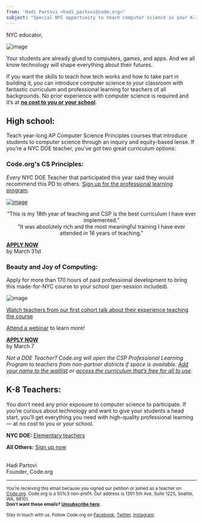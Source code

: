 ```yaml
---
from: 'Hadi Partovi <hadi_partovi@code.org>'
subject: "Special NYC opportunity to teach computer science in your K-12 classroom"
---
```


NYC educator,

![image](https://code.org/images/email/fit-450/obama-quote.png)

Your students are already glued to computers, games, and apps. And we all know technology will shape everything about their futures.

If you want the skills to teach how tech works and how to take part in building it, you can introduce computer science to your classroom with fantastic curriculum and professional learning for teachers of all backgrounds. No prior experience with computer science is required and it’s at <b><u>no cost to you or your school</u></b>. 

## High school:

Teach year-long AP Computer Science Principles courses that introduce students to computer science through an inquiry and equity-based lense. If you’re a NYC DOE teacher, you’ve got two great curriculum options:

### Code.org's CS Principles:<br />
*Every* NYC DOE Teacher that participated this year said they would recommend this PD to others. [Sign up for the professional learning program](https://code.org/educate/professional-learning/cs-principles).

[![image](https://code.org/images/email/fit-300/csp-video.jpg)](https://code.org/educate/professional-learning/cs-principles)

<center>"This is my 18th year of teaching and CSP is the best curriculum I have ever implemented.”</center>

<center>“It was absolutely rich and the most meaningful training I have ever attended in 16 years of teaching."</center>

**[APPLY NOW](https://code.org/educate/professional-learning/cs-principles-apply)**<br />
by March 31st

### Beauty and Joy of Computing:<br />
Apply for more than 170 hours of paid professional development to bring this made-for-NYC course to your school (per-session included).

![image](https://code.org/images/email/fit-300/BJC4NYC.jpg)

[Watch teachers from our first cohort talk about their experience teaching the course](https://www.youtube.com/watch?v=4eOAlxy581s)

[Attend a webinar](http://sepnyc.org/apcs/webinar) to learn more!

**[APPLY NOW](http://sepnyc.org/apcs-2/application/)**<br />
by March 7

*Not a DOE Teacher? Code.org will open the CSP Professional Learning Program to teachers from non-partner districts if space is available. [Add your name to the waitlist](https://form.jotform.com/53365196731157) or [access the curriculum that’s free for all to use](https://code.org/educate/csp).*


## K-8 Teachers:
You *don’t* need any prior exposure to computer science to participate. If you’re curious about technology and want to give your students a head start, you’ll get everything you need with high-quality professional learning — at no cost to you or your school. 

**NYC DOE:** [Elementary teachers](http://sepnyc.org/escsp)

**All Others:** [Sign up now](http://code.org/k5)




<br/>
Hadi Partovi<br />
Founder, Code.org
<br />

<hr>

<small>You’re receiving this email because you signed our petition or joined as a teacher on <a href="https://code.org/">Code.org</a>. Code.org is a 501c3 non-profit. Our address is 1301 5th Ave, Suite 1225, Seattle, WA, 98101.</small> <br />
<small><strong>Don't want these emails? <a href="<%= unsubscribe_link %>">Unsubscribe here</a>.</strong></small></p>
<p><small>Stay in touch with us. Follow Code.org on
<a href="https://www.facebook.com/Code.org">Facebook</a>, <a href="https://twitter.com/codeorg">Twitter</a>, <a href="https://instagram.com/codeorg">Instagram</a>.
</small></p>

[](<%= tracking_pixel %>)

